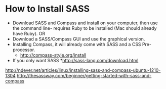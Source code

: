 
# How to Install SASS

* Download SASS and Compass and install on your computer, then use the command line-
requires Ruby to be installed (Mac should already have Ruby).
OR
* Download a SASS/Compass GUI and use the graphical version.
* Installing Compass, it will already come with SASS and a CSS Pre-processor.
  * http://compass-style.org/install
* If you only want SASS
  *http://sass-lang.com/download.html

http://ndever.net/articles/linux/installing-sass-and-compass-ubuntu-1210-1304
http://thesassway.com/beginner/getting-started-with-sass-and-compass

